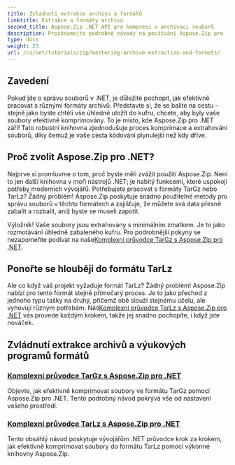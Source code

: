 ```yaml
---
title: Zvládnutí extrakce archivu a formátů
linktitle: Extrakce a formáty archivu
second_title: Aspose.Zip .NET API pro kompresi a archivaci souborů
description: Prozkoumejte podrobné návody na používání Aspose.Zip pro .NET, abyste zvládli extrakci archivů a kompresní formáty jako TarGz a TarLz.
type: docs
weight: 23
url: /cs/net/tutorials/zip/mastering-archive-extraction-and-formats/
---
```

## Zavedení

Pokud jde o správu souborů v .NET, je důležité pochopit, jak efektivně pracovat s různými formáty archivů. Představte si, že se balíte na cestu – stejně jako byste chtěli vše úhledně uložit do kufru, chcete, aby byly vaše soubory efektivně komprimovány. To je místo, kde Aspose.Zip pro .NET září! Tato robustní knihovna zjednodušuje proces komprimace a extrahování souborů, díky čemuž je vaše cesta kódování plynulejší než kdy dříve.

## Proč zvolit Aspose.Zip pro .NET?

Nejprve si promluvme o tom, proč byste měli zvážit použití Aspose.Zip. Není to jen další knihovna v moři nástrojů .NET; je nabitý funkcemi, které uspokojí potřeby moderních vývojářů. Potřebujete pracovat s formáty TarGz nebo TarLz? Žádný problém! Aspose.Zip poskytuje snadno použitelné metody pro správu souborů v těchto formátech a zajišťuje, že můžete svá data přesně zabalit a rozbalit, aniž byste se museli zapotit.

Výložník! Vaše soubory jsou extrahovány s minimálním zmatkem. Je to jako rozmotávání úhledně zabaleného kufru. Pro podrobnější pokyny se nezapomeňte podívat na naše[Komplexní průvodce TarGz s Aspose.Zip pro .NET](./comprehensive-guide-to-tar-gz/). 

## Ponořte se hlouběji do formátu TarLz

 Ale co když váš projekt vyžaduje formát TarLz? Žádný problém! Aspose.Zip nabízí pro tento formát stejně přímočarý proces. Je to jako přechod z jednoho typu tašky na druhý, přičemž obě slouží stejnému účelu, ale vyhovují různým potřebám. Náš[Komplexní průvodce TarLz s Aspose.Zip pro .NET](./comprehensive-guide-to-tar-lz/) vás provede každým krokem, takže jej snadno pochopíte, i když jste nováček.

## Zvládnutí extrakce archivů a výukových programů formátů
### [Komplexní průvodce TarGz s Aspose.Zip pro .NET](./comprehensive-guide-to-tar-gz/)
Objevte, jak efektivně komprimovat soubory ve formátu TarGz pomocí Aspose.Zip pro .NET. Tento podrobný návod pokrývá vše od nastavení vašeho prostředí.
### [Komplexní průvodce TarLz s Aspose.Zip pro .NET](./comprehensive-guide-to-tar-lz/)
Tento obsáhlý návod poskytuje vývojářům .NET průvodce krok za krokem, jak efektivně komprimovat soubory do formátu TarLz pomocí výkonné knihovny Aspose.Zip.